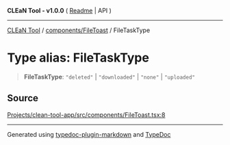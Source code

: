 **CLEaN Tool - v1.0.0** ( [Readme](../../../README.md) \| API )

***

[CLEaN Tool](../../../modules.md) / [components/FileToast](../README.md) / FileTaskType

# Type alias: FileTaskType

> **FileTaskType**: `"deleted"` \| `"downloaded"` \| `"none"` \| `"uploaded"`

## Source

[Projects/clean-tool-app/src/components/FileToast.tsx:8](https://github.com/yuckyh/clean-tool-app/)

***

Generated using [typedoc-plugin-markdown](https://www.npmjs.com/package/typedoc-plugin-markdown) and [TypeDoc](https://typedoc.org/)
